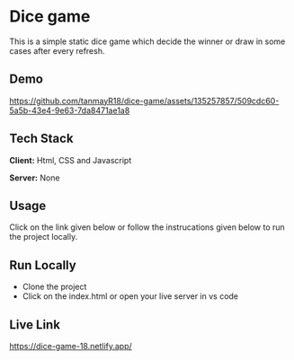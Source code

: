 
# Dice game

This is a simple static dice game which decide the winner or draw in some cases after every refresh.
## Demo

https://github.com/tanmayR18/dice-game/assets/135257857/509cdc60-5a5b-43e4-9e63-7da8471ae1a8


## Tech Stack

**Client:** Html, CSS and Javascript 

**Server:** None

## Usage

Click on the link given below or follow the instrucations given below to run the project locally.




## Run Locally

- Clone the project
- Click on the index.html or open your live server in  vs code






## Live Link

https://dice-game-18.netlify.app/
